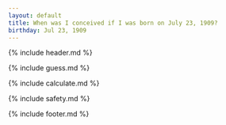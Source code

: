 ```yaml
---
layout: default
title: When was I conceived if I was born on July 23, 1909?
birthday: Jul 23, 1909
---
```


{% include header.md %}

{% include guess.md %}

{% include calculate.md %}

{% include safety.md %}

{% include footer.md %}



